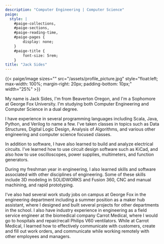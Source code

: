 ```yaml
---
description: "Computer Engineering | Computer Science"
paige:
  style: |
    #paige-collections,
    #paige-sections,
    #paige-reading-time,
    #paige-pages {
        display: none;
    }
    #paige-title {
        font-size: 5rem;
    }
title: "Jack Sides"
---
```


{{< paige/image
sizes=""
src="/assets/profile_picture.jpg"
style="float:left; max-width: 100%; margin-right: 20px; padding-bottom: 10px;"
width="25%" >}}

My name is Jack Sides, I'm from Beaverton Oregon, and I'm a Sophomore at George Fox University. I'm studying both Computer Engineering and Computer Science in a dual degree.

I have experience in several programming languages including Scala, Java, Python, and Verilog to name a few. I've taken classes in topics such as Data Structures, Digital Logic Design, Analysis of Algorithms, and various other engineering and computer science focused classes. 

In addition to software, I have also learned to build and analyze electrical circuits. I've learned how to use circuit design software such as KiCad, and also how to use oscilloscopes, power supplies, multimeters, and function generators.

During my freshman year in engineering, I also learned skills and software associated with other disciplines of engineering. Some of these skills include 3D modeling in SOLIDWORKS and Fusion 360, CNC and manual machining, and rapid prototyping.

I’ve also had several work study jobs on campus at George Fox in the engineering department including a summer position as a maker hub assistant, where I designed and built several projects for other departments in the school. I also have industry experience in engineering as a field service engineer at the biomedical company Carrot Medical, where I would go to hospitals and repair/recall Philips V60 ventilators. While at Carrot Medical, I learned how to effectively communicate with customers, create and fill out work orders, and communicate while working remotely with other employees and managers.


